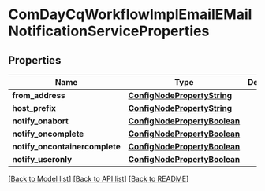 # ComDayCqWorkflowImplEmailEMailNotificationServiceProperties

## Properties
Name | Type | Description | Notes
------------ | ------------- | ------------- | -------------
**from_address** | [**ConfigNodePropertyString**](ConfigNodePropertyString.md) |  | [optional] 
**host_prefix** | [**ConfigNodePropertyString**](ConfigNodePropertyString.md) |  | [optional] 
**notify_onabort** | [**ConfigNodePropertyBoolean**](ConfigNodePropertyBoolean.md) |  | [optional] 
**notify_oncomplete** | [**ConfigNodePropertyBoolean**](ConfigNodePropertyBoolean.md) |  | [optional] 
**notify_oncontainercomplete** | [**ConfigNodePropertyBoolean**](ConfigNodePropertyBoolean.md) |  | [optional] 
**notify_useronly** | [**ConfigNodePropertyBoolean**](ConfigNodePropertyBoolean.md) |  | [optional] 

[[Back to Model list]](../README.md#documentation-for-models) [[Back to API list]](../README.md#documentation-for-api-endpoints) [[Back to README]](../README.md)


